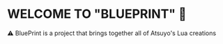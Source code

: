 <h1> WELCOME TO "BLUEPRINT" 👋 </h2>

<p> ⚠️ BluePrint is a project that brings together all of Atsuyo's Lua creations</p>
